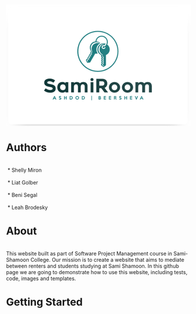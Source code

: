 ![Image](https://github.com/Shelly875/SPM-webteam1-SamiRoom/blob/master/images/Logos/SamiRoom-Logo.png)


<h1>Authors</h1>

<p>
<h4<>
   <br>&nbsp;* Shelly Miron </br>
   <br>&nbsp;* Liat Golber</br>
   <br>&nbsp;* Beni Segal</br>
   <br>&nbsp;* Leah Brodesky</br>
</h4>
</p>

<p>
<h1>
  About
</h1>

<br></h4>This website built as part of Software Project Management course in Sami-Shamoon College.
Our mission is to create a website that aims to mediate between renters and students studying at Sami Shamoon.
In this github page we are going to demonstrate how to use this website, including tests, code, images and templates. </h4>
</p>

<p>
<h1>Getting Started</h1>  

</p>


